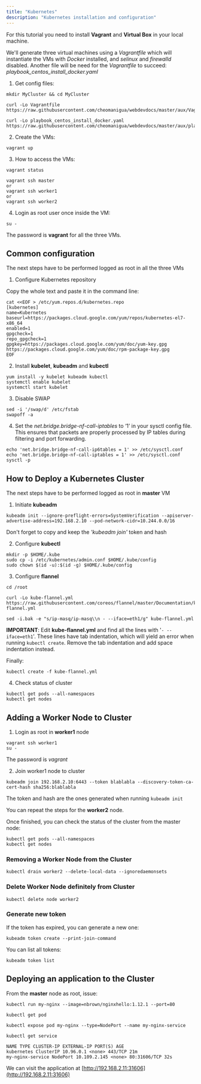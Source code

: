 ```yaml
---
title: "Kubernetes"
description: "Kubernetes installation and configuration"
---
```


For this tutorial you need to install **Vagrant** and **Virtual Box** in your local machine.

We'll generate three virtual machines using a *Vagrantfile* which will instantiate the VMs with *Docker* installed, and *selinux* and *firewalld* disabled. Another file will be need for the *Vagrantfile* to succeed: *playbook_centos_install_docker.yaml*

1. Get config files:

```
mkdir MyCluster && cd MyCluster

curl -Lo Vagrantfile https://raw.githubusercontent.com/cheomanigua/webdevdocs/master/aux/Vagrantfile

curl -Lo playbook_centos_install_docker.yaml https://raw.githubusercontent.com/cheomanigua/webdevdocs/master/aux/playbook_centos_install_docker.yaml
```

2. Create the VMs:
```
vagrant up
```

3. How to access the VMs:
```
vagrant status

vagrant ssh master
or
vagrant ssh worker1
or
vagrant ssh worker2
```

4. Login as root user once inside the VM:

```
su -
```
The password is **vagrant** for all the three VMs.

## Common configuration

The next steps have to be performed logged as root in all the three VMs

1. Configure Kubernetes repository

Copy the whole text and paste it in the command line:

```
cat <<EOF > /etc/yum.repos.d/kubernetes.repo
[kubernetes]
name=Kubernetes
baseurl=https://packages.cloud.google.com/yum/repos/kubernetes-el7-x86_64
enabled=1
gpgcheck=1
repo_gpgcheck=1
gpgkey=https://packages.cloud.google.com/yum/doc/yum-key.gpg https://packages.cloud.google.com/yum/doc/rpm-package-key.gpg
EOF
```

2. Install **kubelet**, **kubeadm** and **kubectl**
```
yum install -y kubelet kubeadm kubectl
systemctl enable kubelet
systemctl start kubelet
```

3. Disable SWAP
```
sed -i '/swap/d' /etc/fstab
swapoff -a
```

4. Set the *net.bridge.bridge-nf-call-iptables* to ‘1’ in your sysctl config file. This ensures that packets are properly processed by IP tables during filtering and port forwarding.

```
echo 'net.bridge.bridge-nf-call-ip6tables = 1' >> /etc/sysctl.conf
echo 'net.bridge.bridge-nf-call-iptables = 1' >> /etc/sysctl.conf
sysctl -p
```

## How to Deploy a Kubernetes Cluster

The next steps have to be performed logged as root in **master** VM

1. Initiate **kubeadm**
```
kubeadm init --ignore-preflight-errors=SystemVerification --apiserver-advertise-address=192.168.2.10 --pod-network-cidr=10.244.0.0/16
```

Don't forget to copy and keep the *'kubeadm join'* token and hash

2. Configure **kubectl**
```
mkdir -p $HOME/.kube
sudo cp -i /etc/kubernetes/admin.conf $HOME/.kube/config
sudo chown $(id -u):$(id -g) $HOME/.kube/config
```

3. Configure **flannel**

```
cd /root

curl -Lo kube-flannel.yml https://raw.githubusercontent.com/coreos/flannel/master/Documentation/kube-flannel.yml

sed -i.bak -e "s/ip-masq/ip-masq\\n - --iface=eth1/g" kube-flannel.yml
```

 **IMPORTANT**: Edit **kube-flannel.yml** and find all the lines with '`- --iface=eth1`'. These lines have tab indentation, which will yield an error when running `kubectl create`. Remove the tab indentation and add space indentation instead.

 Finally:
 ```
kubectl create -f kube-flannel.yml
```

4. Check status of cluster
```
kubectl get pods --all-namespaces
kubectl get nodes
```

## Adding a Worker Node to Cluster

1. Login as root in **worker1** node

```
vagrant ssh worker1
su -
```

The password is *vagrant*

2. Join worker1 node to cluster
```
kubeadm join 192.168.2.10:6443 --token blablabla --discovery-token-ca-cert-hash sha256:blablabla
```

The token and hash are the ones generated when running `kubeadm init`

You can repeat the steps for the **worker2** node.

Once finished, you can check the status of the cluster from the master node:
```
kubectl get pods --all-namespaces
kubectl get nodes
```

### Removing a Worker Node from the Cluster
```
kubectl drain worker2 --delete-local-data --ignoredaemonsets
```

### Delete Worker Node definitely from Cluster
```
kubectl delete node worker2
```

### Generate new token

If the token has expired, you can generate a new one:
```
kubeadm token create --print-join-command
```

You can list all tokens:
```
kubeadm token list
```

## Deploying an application to the Cluster

From the **master** node as root, issue:
```
kubectl run my-nginx --image=nbrown/nginxhello:1.12.1 --port=80

kubectl get pod

kubectl expose pod my-nginx --type=NodePort --name my-nginx-service

kubectl get service

NAME TYPE CLUSTER-IP EXTERNAL-IP PORT(S) AGE
kubernetes ClusterIP 10.96.0.1 <none> 443/TCP 21m
my-nginx-service NodePort 10.109.2.145 <none> 80:31606/TCP 32s
```

We can visit the application at [http://192.168.2.11:31606](http://192.168.2.11:31606)